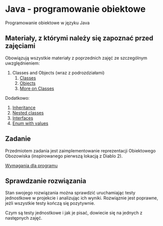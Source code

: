 # Java - programowanie obiektowe

Programowanie obiektowe w języku Java

## Materiały, z którymi należy się zapoznać przed zajęciami

Obowiązują wszystkie materiały z poprzednich zajęć ze szczególnym uwzględnieniem:
1. Classes and Objects (wraz z podrozdziałami)
    1. [Classes](https://docs.oracle.com/javase/tutorial/java/javaOO/classes.html)
    1. [Objects](https://docs.oracle.com/javase/tutorial/java/javaOO/objects.html)
    1. [More on Classes](https://docs.oracle.com/javase/tutorial/java/javaOO/more.html)

Dodatkowo:
1. [Inheritance](https://docs.oracle.com/javase/tutorial/java/IandI/subclasses.html)
1. [Nested classes](https://docs.oracle.com/javase/tutorial/java/javaOO/nested.html)
1. [Interfaces](https://docs.oracle.com/javase/tutorial/java/IandI/createinterface.html)
1. [Enum with values](https://howtodoinjava.com/java/enum/java-enum-string-example/)

## Zadanie

Przedmiotem zadania jest zaimplementowanie reprezentacji Obiektowego Obozowiska 
(inspirowanego pierwszą lokacją z Diablo 2).

[Wymagania dla programu](./doc/task-requirements.md)

## Sprawdzanie rozwiązania

Stan swojego rozwiązania można sprawdzić uruchamiając testy jednostkowe w projekcie i analizując ich wyniki.
Rozwiąznie jest poprawne, jeżli wszystkie testy kończą się pozytywnie.

Czym są testy jednostkowe i jak je pisać, dowiecie się na jednych z następnych zajęć.
